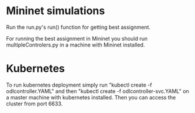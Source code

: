 # Mininet simulations
Run the run.py's run() function for getting best assignment.
 
For running the best assignment in Mininet you should run multipleControlers.py in a machine with Mininet installed.  

# Kubernetes
To run kubernetes deployment simply run "kubectl create -f odlcontroller.YAML" and then "kubectl create -f odlcontroller-svc.YAML" on a master machine with kubernetes installed. Then you can access the cluster from port 6633.
